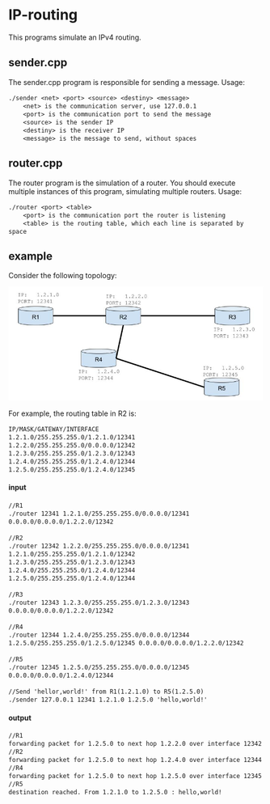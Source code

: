 # IP-routing
This programs simulate an IPv4 routing.

## sender.cpp
The sender.cpp program is responsible for sending a message. Usage:
```
./sender <net> <port> <source> <destiny> <message>
    <net> is the communication server, use 127.0.0.1
    <port> is the communication port to send the message
    <source> is the sender IP
    <destiny> is the receiver IP
    <message> is the message to send, without spaces
```

## router.cpp
The router program is the simulation of a router. You should execute multiple instances of this program, simulating multiple routers. Usage:
```
./router <port> <table>
    <port> is the communication port the router is listening
    <table> is the routing table, which each line is separated by space
```

## example
Consider the following topology:

![Alt text](img/topology.jpg)

For example, the routing table in R2 is:

```
IP/MASK/GATEWAY/INTERFACE
1.2.1.0/255.255.255.0/1.2.1.0/12341
1.2.2.0/255.255.255.0/0.0.0.0/12342
1.2.3.0/255.255.255.0/1.2.3.0/12343
1.2.4.0/255.255.255.0/1.2.4.0/12344
1.2.5.0/255.255.255.0/1.2.4.0/12345
```
#### input
```
//R1
./router 12341 1.2.1.0/255.255.255.0/0.0.0.0/12341 0.0.0.0/0.0.0.0/1.2.2.0/12342

//R2
./router 12342 1.2.2.0/255.255.255.0/0.0.0.0/12341 1.2.1.0/255.255.255.0/1.2.1.0/12342 1.2.3.0/255.255.255.0/1.2.3.0/12343 1.2.4.0/255.255.255.0/1.2.4.0/12344 1.2.5.0/255.255.255.0/1.2.4.0/12344

//R3
./router 12343 1.2.3.0/255.255.255.0/1.2.3.0/12343 0.0.0.0/0.0.0.0/1.2.2.0/12342

//R4
./router 12344 1.2.4.0/255.255.255.0/0.0.0.0/12344 1.2.5.0/255.255.255.0/1.2.5.0/12345 0.0.0.0/0.0.0.0/1.2.2.0/12342

//R5
./router 12345 1.2.5.0/255.255.255.0/0.0.0.0/12345 0.0.0.0/0.0.0.0/1.2.4.0/12344

//Send 'hellor,world!' from R1(1.2.1.0) to R5(1.2.5.0)
./sender 127.0.0.1 12341 1.2.1.0 1.2.5.0 'hello,world!'
```
#### output
```
//R1
forwarding packet for 1.2.5.0 to next hop 1.2.2.0 over interface 12342
//R2
forwarding packet for 1.2.5.0 to next hop 1.2.4.0 over interface 12344
//R4
forwarding packet for 1.2.5.0 to next hop 1.2.5.0 over interface 12345
//R5
destination reached. From 1.2.1.0 to 1.2.5.0 : hello,world!
```
